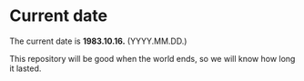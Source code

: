 # Current date

The current date is **1983.10.16.** (YYYY.MM.DD.)

This repository will be good when the world ends, so we will know how long it lasted.